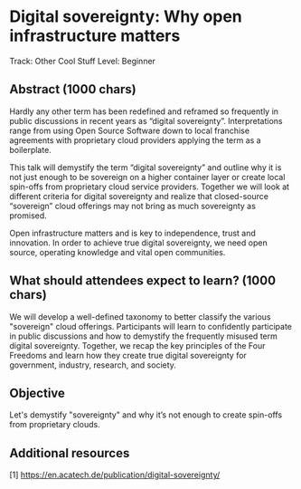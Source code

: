 # Digital sovereignty: Why open infrastructure matters

Track: Other Cool Stuff
Level: Beginner  

## Abstract (1000 chars)

Hardly any other term has been redefined and reframed so frequently in public discussions
in recent years as “digital sovereignty”. Interpretations range from using Open Source Software
down to local franchise agreements with proprietary cloud providers applying the term
as a boilerplate.

This talk will demystify the term “digital sovereignty” and outline why it is
not just enough to be sovereign on a higher container layer or create local spin-offs 
from proprietary cloud service providers. Together we will look at different criteria
for digital sovereignty and realize that closed-source “sovereign” cloud
offerings may not bring as much sovereignty as promised.

Open infrastructure matters and is key to independence, trust and innovation.
In order to achieve true digital sovereignty, we need open source, operating knowledge
and vital open communities.

## What should attendees expect to learn? (1000 chars)

We will develop a well-defined taxonomy to better classify the various "sovereign"
cloud offerings. Participants will learn to confidently participate in public
discussions and how to demystify the frequently misused term digital sovereignty.
Together, we recap the key principles of the Four Freedoms and learn how they
create true digital sovereignty for government, industry, research, and society.


## Objective

Let's demystify "sovereignty" and why it’s not enough to create 
spin-offs from proprietary clouds.

## Additional resources

[1] https://en.acatech.de/publication/digital-sovereignty/
